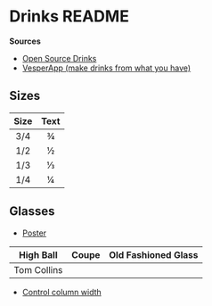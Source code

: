 # Drinks README

__Sources__

- [Open Source Drinks](https://github.com/alfg/opendrinks)
- [VesperApp (make drinks from what you have)](https://drinkrecipes.herokuapp.com/) 

## Sizes

|  Size  |  Text  |
|:------:|:------:|
| 3/4    | ¾      |
| 1/2    | ½      |
| 1/3    | ⅓      |
| 1/4    | ¼      |

## Glasses

- [Poster](https://www.winecellarinnovations.com/drinking-glasses)

| High Ball   | Coupe | Old Fashioned Glass | 
|-------------|-------|---------------------|
| Tom Collins |  | |


- [Control column width](https://texblog.org/2019/06/03/control-the-width-of-table-columns-tabular-in-latex/)
